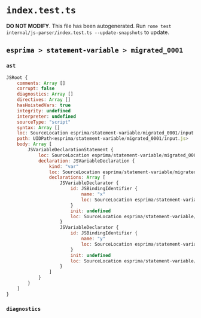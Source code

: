 # `index.test.ts`

**DO NOT MODIFY**. This file has been autogenerated. Run `rome test internal/js-parser/index.test.ts --update-snapshots` to update.

## `esprima > statement-variable > migrated_0001`

### `ast`

```javascript
JSRoot {
	comments: Array []
	corrupt: false
	diagnostics: Array []
	directives: Array []
	hasHoistedVars: true
	integrity: undefined
	interpreter: undefined
	sourceType: "script"
	syntax: Array []
	loc: SourceLocation esprima/statement-variable/migrated_0001/input.js 1:0-2:0
	path: UIDPath<esprima/statement-variable/migrated_0001/input.js>
	body: Array [
		JSVariableDeclarationStatement {
			loc: SourceLocation esprima/statement-variable/migrated_0001/input.js 1:0-1:9
			declaration: JSVariableDeclaration {
				kind: "var"
				loc: SourceLocation esprima/statement-variable/migrated_0001/input.js 1:0-1:9
				declarations: Array [
					JSVariableDeclarator {
						id: JSBindingIdentifier {
							name: "x"
							loc: SourceLocation esprima/statement-variable/migrated_0001/input.js 1:4-1:5 (x)
						}
						init: undefined
						loc: SourceLocation esprima/statement-variable/migrated_0001/input.js 1:4-1:5
					}
					JSVariableDeclarator {
						id: JSBindingIdentifier {
							name: "y"
							loc: SourceLocation esprima/statement-variable/migrated_0001/input.js 1:7-1:8 (y)
						}
						init: undefined
						loc: SourceLocation esprima/statement-variable/migrated_0001/input.js 1:7-1:8
					}
				]
			}
		}
	]
}
```

### `diagnostics`

```

```

